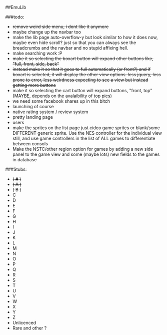 ##EmuLib

###todo:
* ~~remove weird side menu, i dont like it anymore~~
* maybe change up the navbar too
* make the lib page auto-overflow-y but look similar to how it does now, maybe even hide scroll? just so that you can always see the breadcrumbs and the navbar and no stupid affixing hell.
* make searching work :P
* ~~make it so selecting the boxart button will expand other buttons like, "full, front, side, back"~~
* ~~instead make it so that it goes to full automatically (or front?) and if boxart is selected, it will display the other view options. less jquery, less prone to error, less weirdness expecting to see a view but instead getting more buttons~~
* make it so selecting the cart button will expand buttons, "front, top" (MAYBE, depends on the avalaibility of top pics)
* we need some facebook shares up in this bitch
* launching of course
* native rating system / review system
* pretty landing page
* users
* make the sprites on the list page just cideo game sprites or blank/some DIFFERENT generic sprite. Use the NES controller for the individual view still, and use game controllers in the list of ALL games to differentiate between consols
* Make the NSTC/other region option for games by adding a new side panel to the game view and some (maybe lots) new fields to the games in database


###Stubs:

* ~~( # )~~
* ~~( A )~~
* ~~( B )~~
* C
* D
* E
* F
* G
* H
* I
* J
* K
* L
* M
* N
* O
* P
* Q
* R
* S
* T
* U
* V
* W
* X
* Y
* Z
* Unlicenced
* Rare and other ?

